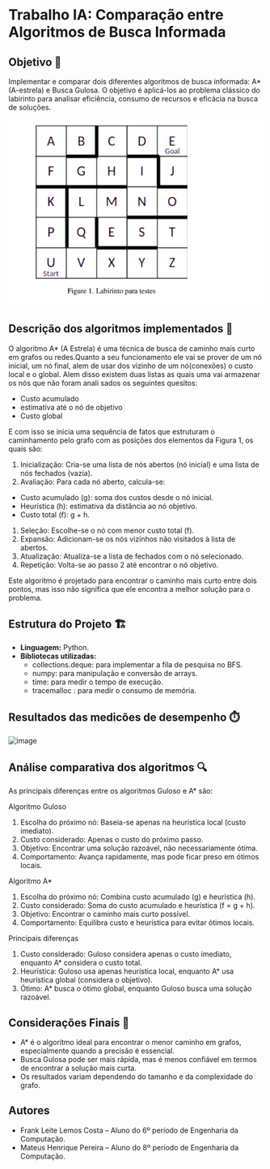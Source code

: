 # Trabalho IA: Comparação entre Algoritmos de Busca Informada

## Objetivo 🎯

Implementar e comparar dois diferentes algoritmos de busca informada: A* (A-estrela) e Busca Gulosa. O objetivo é aplicá-los ao problema clássico do labirinto para analisar eficiência, consumo de recursos e eficácia na busca de soluções.

![Imagem 1](<img/Captura de tela de 2024-11-08 12-36-18.png>)

## Descrição dos algoritmos implementados 📜
O algoritmo A* (A Estrela) é uma técnica de busca de caminho mais curto em grafos ou redes.Quanto a seu funcionamento ele vai se prover de um nó inicial, um nó final, alem de usar dos vizinho de um nó(conexões) 
o custo local e o global. Alem disso existem duas listas as quais uma vai armazenar os nós que não foram anali
sados os seguintes quesitos:

* Custo acumulado
* estimativa até o nó de objetivo
* Custo global

E com isso se inicia uma sequência de fatos que estruturam o caminhamento pelo grafo com as posições dos elementos
da Figura 1, os quais são:

1. Inicialização: Cria-se uma lista de nós abertos (nó inicial) e uma lista de nós fechados (vazia).
2. Avaliação: Para cada nó aberto, calcula-se:
- Custo acumulado (g): soma dos custos desde o nó inicial.
- Heurística (h): estimativa da distância ao nó objetivo.
- Custo total (f): g + h.
1. Seleção: Escolhe-se o nó com menor custo total (f).
2. Expansão: Adicionam-se os nós vizinhos não visitados à lista de abertos.
3. Atualização: Atualiza-se a lista de fechados com o nó selecionado.
4. Repetição: Volta-se ao passo 2 até encontrar o nó objetivo.

Este algoritmo é projetado para encontrar o caminho mais curto entre dois pontos, mas isso não significa que ele 
encontra a melhor solução para o problema.

## Estrutura do Projeto 🏗️
- **Linguagem:** Python.
- **Bibliotecas utilizadas:**
  - collections.deque: para implementar a fila de pesquisa no BFS.
  - numpy: para manipulação e conversão de arrays.
  - time: para medir o tempo de execução.
  - tracemalloc : para medir o consumo de memória.

## Resultados das medicões de desempenho ⏱️
![image](https://github.com/user-attachments/assets/f3266c97-c539-4710-8ca1-eb4c150c505f)

## Análise comparativa dos algoritmos 🔍

As principais diferenças entre os algoritmos Guloso e A* são:

Algoritmo Guloso

1. Escolha do próximo nó: Baseia-se apenas na heurística local (custo imediato).
2. Custo considerado: Apenas o custo do próximo passo.
3. Objetivo: Encontrar uma solução razoável, não necessariamente ótima.
4. Comportamento: Avança rapidamente, mas pode ficar preso em ótimos locais.

Algoritmo A*

1. Escolha do próximo nó: Combina custo acumulado (g) e heurística (h).
2. Custo considerado: Soma do custo acumulado e heurística (f = g + h).
3. Objetivo: Encontrar o caminho mais curto possível.
4. Comportamento: Equilibra custo e heurística para evitar ótimos locais.

Principais diferenças

1. Custo considerado: Guloso considera apenas o custo imediato, enquanto A* considera o custo total.
2. Heurística: Guloso usa apenas heurística local, enquanto A* usa heurística global (considera o objetivo).
3. Ótimo: A* busca o ótimo global, enquanto Guloso busca uma solução razoável.

## Considerações Finais 📝
- A* é o algoritmo ideal para encontrar o menor caminho em grafos, especialmente quando a precisão é essencial.
- Busca Gulosa pode ser mais rápida, mas é menos confiável em termos de encontrar a solução mais curta.
- Os resultados variam dependendo do tamanho e da complexidade do grafo.
## Autores

- Frank Leite Lemos Costa – Aluno do 6º período de Engenharia da Computação.
- Mateus Henrique Pereira – Aluno do 8º período de Engenharia da Computação.